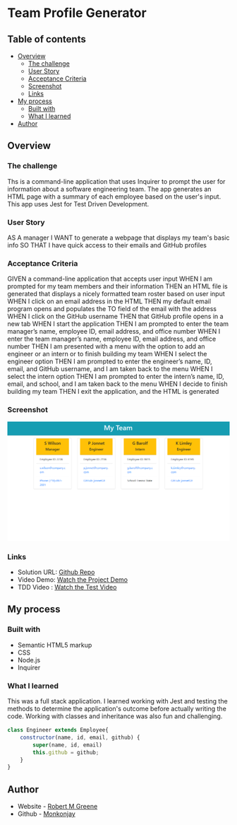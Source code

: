 # Team Profile Generator

## Table of contents

- [Overview](#overview)
  - [The challenge](#the-challenge)
  - [User Story](#user-story)
  - [Acceptance Criteria](#acceptance-criteria)
  - [Screenshot](#screenshot)
  - [Links](#links)
- [My process](#my-process)
  - [Built with](#built-with)
  - [What I learned](#what-i-learned)
- [Author](#author)




## Overview

### The challenge

Ths is a command-line application that uses Inquirer to prompt the user for information about a software engineering team. The app generates an HTML page with a summary of each employee based on the user's input. This app uses Jest for Test Driven Development. 

### User Story

AS A manager
I WANT to generate a webpage that displays my team's basic info
SO THAT I have quick access to their emails and GitHub profiles

### Acceptance Criteria

GIVEN a command-line application that accepts user input
WHEN I am prompted for my team members and their information
THEN an HTML file is generated that displays a nicely formatted team roster based on user input
WHEN I click on an email address in the HTML
THEN my default email program opens and populates the TO field of the email with the address
WHEN I click on the GitHub username
THEN that GitHub profile opens in a new tab
WHEN I start the application
THEN I am prompted to enter the team manager’s name, employee ID, email address, and office number
WHEN I enter the team manager’s name, employee ID, email address, and office number
THEN I am presented with a menu with the option to add an engineer or an intern or to finish building my team
WHEN I select the engineer option
THEN I am prompted to enter the engineer’s name, ID, email, and GitHub username, and I am taken back to the menu
WHEN I select the intern option
THEN I am prompted to enter the intern’s name, ID, email, and school, and I am taken back to the menu
WHEN I decide to finish building my team
THEN I exit the application, and the HTML is generated

### Screenshot

![](./dist/image/screenshot.png)


### Links

- Solution URL: [Github Repo](https://github.com/Monkonjay/Team-Profile-Generator)
- Video Demo: [Watch the Project Demo](https://drive.google.com/file/d/1Nwj9nJ-WAYhYJtTGj-rKq0FahtkuvglV/view)
- TDD Video : [Watch the Test Video ](https://drive.google.com/file/d/1qAgCVf86cv6kbiztIz5Zln99qZLy9Rdc/view)


## My process

### Built with

- Semantic HTML5 markup
- CSS
- Node.js
- Inquirer



### What I learned

This was a full stack application. I learned working with Jest and testing the methods to determine the application's outcome before actually writing the code. Working with classes and inheritance was also fun and challenging. 



```javaScript Object Oriented Programming
class Engineer extends Employee{
    constructor(name, id, email, github) {
        super(name, id, email)
        this.github = github;
    }
}
```

## Author

- Website - [Robert M Greene]( https://monkonjay.github.io/Portfolio/)
- Github - [Monkonjay](https://github.com/Monkonjay)
